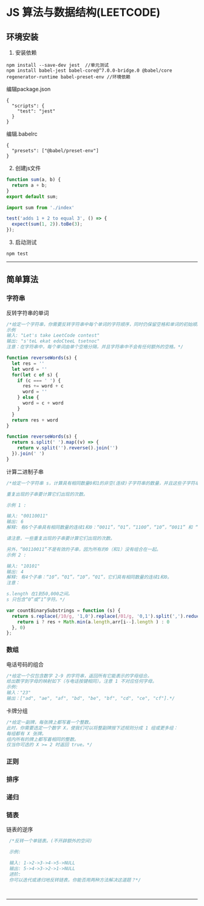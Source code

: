 # JS 算法与数据结构(LEETCODE)

## 环境安装

1. 安装依赖

  ```
  npm install --save-dev jest  //单元测试
  npm install babel-jest babel-core@^7.0.0-bridge.0 @babel/core regenerator-runtime babel-preset-env //环境依赖
  ```
  编辑package.json

  ```
  {
    "scripts": {
      "test": "jest"
    }
  }
  ```

  编辑.babelrc
  ```
  {
    "presets": ["@babel/preset-env"]
  }
  ```

2. 创建js文件

  ```js
  function sum(a, b) {
    return a + b;
  }
  export default sum;
  ```

  ```js
  import sum from './index'

  test('adds 1 + 2 to equal 3', () => {
    expect(sum(1, 2)).toBe(3);
  });
  ```

3. 启动测试

  ```
  npm test
  ```

---

## 简单算法

### 字符串

  反转字符串的单词

  ```js
  /*给定一个字符串，你需要反转字符串中每个单词的字符顺序，同时仍保留空格和单词的初始顺序。
  示例
  输入: "Let's take LeetCode contest"
  输出: "s'teL ekat edoCteeL tsetnoc" 
  注意：在字符串中，每个单词由单个空格分隔，并且字符串中不会有任何额外的空格。*/

  function reverseWords(s) {
    let res = ''
    let word = ''
    for(let c of s) {
      if (c === ' ') {
        res += word + c
        word = ''
      } else {
        word = c + word
      }
    }
    return res + word
  }

  function reverseWords(s) {
    return s.split(' ').map((v) => {
      return v.split('').reverse().join('')
    }).join(' ')
  }
  ```
  计算二进制子串


  ```js
  /*给定一个字符串 s，计算具有相同数量0和1的非空(连续)子字符串的数量，并且这些子字符串中的所有0和所有1都是组合在一起的。

  重复出现的子串要计算它们出现的次数。

  示例 1 :

  输入: "00110011"
  输出: 6
  解释: 有6个子串具有相同数量的连续1和0：“0011”，“01”，“1100”，“10”，“0011” 和 “01”。

  请注意，一些重复出现的子串要计算它们出现的次数。

  另外，“00110011”不是有效的子串，因为所有的0（和1）没有组合在一起。
  示例 2 :

  输入: "10101"
  输出: 4
  解释: 有4个子串：“10”，“01”，“10”，“01”，它们具有相同数量的连续1和0。
  注意：

  s.length 在1到50,000之间。
  s 只包含“0”或“1”字符。*/

  var countBinarySubstrings = function (s) {
    return s.replace(/10/g, '1,0').replace(/01/g, '0,1').split(',').reduce((res, a, i, arr) => {
      return i ? res + Math.min(a.length,arr[i--].length ) : 0
    }, 0)
  };

  ```

### 数组

  电话号码的组合

  ```js
  /*给定一个仅包含数字 2-9 的字符串，返回所有它能表示的字母组合。
  给出数字到字母的映射如下（与电话按键相同）。注意 1 不对应任何字母。
  示例:
  输入："23"
  输出：["ad", "ae", "af", "bd", "be", "bf", "cd", "ce", "cf"].*/
  
  ```

  卡牌分组 

  ```js
  /*给定一副牌，每张牌上都写着一个整数。
  此时，你需要选定一个数字 X，使我们可以将整副牌按下述规则分成 1 组或更多组：
  每组都有 X 张牌。
  组内所有的牌上都写着相同的整数。
  仅当你可选的 X >= 2 时返回 true。*/

  
  ```


### 正则


### 排序


### 递归



### 链表

 链表的逆序

 ```js
  /*反转一个单链表。(不开辟额外的空间)

  示例:

  输入: 1->2->3->4->5->NULL
  输出: 5->4->3->2->1->NULL
  进阶:
  你可以迭代或递归地反转链表。你能否用两种方法解决这道题？*/




 ```

---